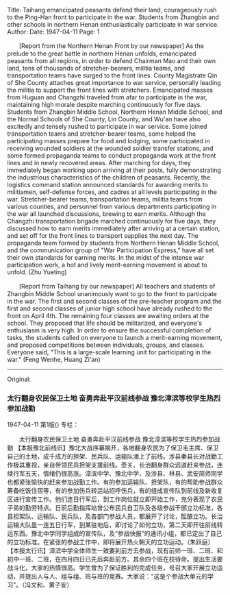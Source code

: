 Title: Taihang emancipated peasants defend their land, courageously rush to the Ping-Han front to participate in the war. Students from Zhangbin and other schools in northern Henan enthusiastically participate in war service.
Author:
Date: 1947-04-11
Page: 1

　　[Report from the Northern Henan Front by our newspaper] As the prelude to the great battle in northern Henan unfolds, emancipated peasants from all regions, in order to defend Chairman Mao and their own land, tens of thousands of stretcher-bearers, militia teams, and transportation teams have surged to the front lines. County Magistrate Qin of She County attaches great importance to war service, personally leading the militia to support the front lines with stretchers. Emancipated masses from Huguan and Changzhi traveled from afar to participate in the war, maintaining high morale despite marching continuously for five days. Students from Zhangbin Middle School, Northern Henan Middle School, and the Normal Schools of She County, Lin County, and Wu'an have also excitedly and tensely rushed to participate in war service. Some joined transportation teams and stretcher-bearer teams, some helped the participating masses prepare for food and lodging, some participated in receiving wounded soldiers at the wounded soldier transfer stations, and some formed propaganda teams to conduct propaganda work at the front lines and in newly recovered areas. After marching for days, they immediately began working upon arriving at their posts, fully demonstrating the industrious characteristics of the children of peasants. Recently, the logistics command station announced standards for awarding merits to militiamen, self-defense forces, and cadres at all levels participating in the war. Stretcher-bearer teams, transportation teams, militia teams from various counties, and personnel from various departments participating in the war all launched discussions, brewing to earn merits. Although the Changzhi transportation brigade marched continuously for five days, they discussed how to earn merits immediately after arriving at a certain station, and set off for the front lines to transport supplies the next day. The propaganda team formed by students from Northern Henan Middle School, and the communication group of "War Participation Express," have all set their own standards for earning merits. In the midst of the intense war participation work, a hot and lively merit-earning movement is about to unfold. (Zhu Yueting)

　　[Report from Taihang by our newspaper] All teachers and students of Zhangbin Middle School unanimously want to go to the front to participate in the war. The first and second classes of the pre-teacher program and the first and second classes of junior high school have already rushed to the front on April 4th. The remaining four classes are awaiting orders at the school. They proposed that life should be militarized, and everyone's enthusiasm is very high. In order to ensure the successful completion of tasks, the students called on everyone to launch a merit-earning movement, and proposed competitions between individuals, groups, and classes. Everyone said, "This is a large-scale learning unit for participating in the war." (Feng Wenhe, Huang Zi'an)



<hr /> 

Original: 


### 太行翻身农民保卫土地  奋勇奔赴平汉前线参战  豫北漳滨等校学生热烈参加战勤

1947-04-11
第1版()
专栏：

　　太行翻身农民保卫土地
    奋勇奔赴平汉前线参战
    豫北漳滨等校学生热烈参加战勤
    【本报豫北前线讯】豫北大战序幕揭开，各地翻身农民为了保卫毛主席、保卫自己的土地，成千成万的担架、民兵队、运输队涌上了前线。涉县秦县长对战勤工作极其重视，亲自带领民兵担架支援前线。壶关、长治翻身群众远道赶来参战，连续行军五天，情绪仍很高涨。漳滨中学、豫北中学，及涉县、林县、武安简师同学也都紧张愉快的赶来参加战勤工作。有的参加运输队、担架队，有的帮助参战群众筹备吃饭住宿等，有的参加伤兵转运站招呼伤兵，有的组成宣传队到前线及新收复区进行宣传工作。他们连日行军后，到工作岗位就立即开始工作，充分表现了农民子弟的勤劳特点。日前后勤指挥站曾公布民兵自卫队及各级参战干部立功标准，各县担架队、运输队、民兵队，及各部门参战人员，都展开了讨论，酝酿立功。长治运输大队虽一连五日行军，到某驻地后，即讨论了如何立功，第二天即开往前线转运东西。豫北中学同学组成的宣传队，及“参战快报”的通讯小组，都已定出了自己的立功标准。在紧张的参战工作中，即将展开热火朝天的立功运动。（朱跃庭）
    【本报太行讯】漳滨中学全体师生一致要到前方去参战，现有前师一班、二班、和初中一班、二班，在四月四日已先后奔赴前方。其余四个班在校待命。提出生活要战斗化，大家的热情很高。学生曾为了保证胜利的完成任务，号召大家开展立功运动，并提出人与人、组与组、班与班的竞赛。大家说：“这是个参战大单元的学习”。（冯文和、黄子安）
